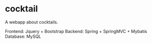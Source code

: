 # cocktail
A webapp about cocktails.

Frontend: Jquery + Bootstrap
Backend: Spring + SpringMVC + Mybatis
Database: MySQL
